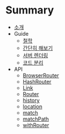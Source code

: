# Summary

* [소개](README.md)
* Guide
  * [철학](guide/philosophy.md)
  * [간단히 해보기](guide/quick_start.md)
  * [서버 렌더링](guide/server_rendering.md)
  * [코드 분리](guide/code_splitting.md)
* API
  * [BrowserRouter](api/browser_router.md)
  * [HashRouter](api/hashrouter.md)
  * [Link](api/link.md)
  * [Router](api/router.md)
  * [history](api/history.md)
  * [location](api/location.md)
  * [match](api/match.md)
  * [matchPath](api/matchpath.md)
  * [withRouter](api/withrouter.md)

